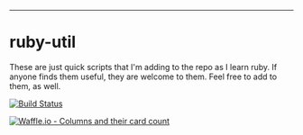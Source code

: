---

# ruby-util
These are just quick scripts that I'm adding to the repo as I learn ruby. If anyone finds them useful, they are welcome to them. Feel free to add to them, as well. 

[![Build Status](https://travis-ci.com/Brostapholes/ruby-util.svg?branch=master)](https://travis-ci.com/Brostapholes/ruby-util)

[![Waffle.io - Columns and their card count](https://badge.waffle.io/Brostapholes/ruby-util.svg?columns=all)](https://waffle.io/Brostapholes/ruby-util)
